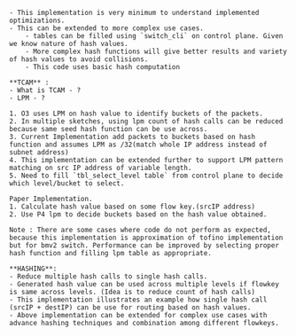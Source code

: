     - This implementation is very minimum to understand implemented optimizations.
    - This can be extended to more complex use cases.
        - tables can be filled using `switch_cli` on control plane. Given we know nature of hash values.
        - More complex hash functions will give better results and variety of hash values to avoid collisions.
        - This code uses basic hash computation
    
    **TCAM** : 
    - What is TCAM - ?
    - LPM - ?

    1. O3 uses LPM on hash value to identify buckets of the packets.
    2. In multiple sketches, using lpm count of hash calls can be reduced because same seed hash function can be use across.
    3. Current Implementation add packets to buckets based on hash function and assumes LPM as /32(match whole IP address instead of subnet address)
    4. This implementation can be extended further to support LPM pattern matching on src IP address of variable length.
    5. Need to fill `tbl_select_level table` from control plane to decide which level/bucket to select.

    Paper Implementation.
    1. Calculate hash value based on some flow key.(srcIP address)
    2. Use P4 lpm to decide buckets based on the hash value obtained.

    Note : There are some cases where code do not perform as expected, because this implementation is approximation of tofino implementation but for bmv2 switch. Performance can be improved by selecting proper hash function and filling lpm table as appropriate.

    **HASHING**:
    - Reduce multiple hash calls to single hash calls.
    - Generated hash value can be used across multiple levels if flowkey is same across levels. (Idea is to reduce count of hash calls)
    - This implementation illustrates an example how single hash call (srcIP + destIP) can be use for routing based on hash values.
    - Above implementation can be extended for complex use cases with advance hashing techniques and combination among different flowkeys.

